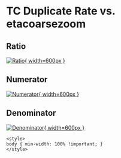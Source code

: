 # TC Duplicate Rate vs. etacoarsezoom

## Ratio

[![Ratio](../mtv/var/TC_duplrate_etacoarsezoom.png){ width=600px }](../mtv/var/TC_duplrate_etacoarsezoom.pdf)

## Numerator

[![Numerator](../mtv/num/TC_duplrate_etacoarsezoom_num.png){ width=600px }](../mtv/num/TC_duplrate_etacoarsezoom_num.pdf)

## Denominator

[![Denominator](../mtv/den/TC_duplrate_etacoarsezoom_den.png){ width=600px }](../mtv/den/TC_duplrate_etacoarsezoom_den.pdf)


``` {=html}
<style>
body { min-width: 100% !important; }
</style>
```
